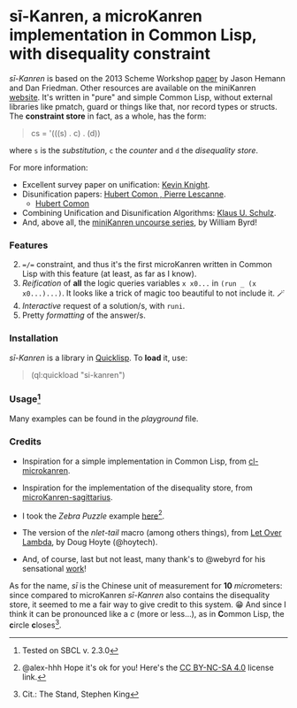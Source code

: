# sī-Kanren, a  microKanren implementation in Common Lisp, with disequality constraint

*sī-Kanren*     is      based      on      the      2013     Scheme     Workshop
[paper](http://webyrd.net/scheme-2013/papers/HemannMuKanren2013.pdf)   by  Jason
Hemann  and  Dan Friedman.  Other  resources  are  available  on  the miniKanren
[website]( http://minikanren.org).  It's  written  in  "pure"  and simple Common
Lisp,  without external libraries like  pmatch,  guard or things like that,  nor
record types or structs. The **constraint  store** in fact,  as a whole,  has the form:

> cs =  '(((s) . c) .  (d))

where `s` is the  *substitution*,  `c` the *counter* and `d` the *disequality store*.

For more information:
- Excellent survey paper on unification: [Kevin Knight](https://kevincrawfordknight.github.io/papers/unification-knight.pdf).
- Disunification papers: [Hubert Comon , Pierre Lescanne](http://citeseerx.ist.psu.edu/viewdoc/summary?doi=10.1.1.139.4769).
  - [Hubert Comon](https://www.semanticscholar.org/paper/Disunification%3A-A-Survey.-Comon/0d3a871604806c366ce1aa09120eba2964d5f111)
- Combining Unification and Disunification Algorithms: [Klaus U. Schulz](https://www.cis.uni-muenchen.de/otherpublications/cis_berichte/cis-96-099.html).
- And, above all, the [miniKanren uncourse series](https://www.youtube.com/playlist?list=PLO4TbomOdn2cks2n5PvifialL8kQwt0aW), by William Byrd!



### Features

2. `=/=` constraint,  and thus it's  the first microKanren  written in Common  Lisp with this  feature (at
least, as far as I know).
3.  *Reification* of **all** the logic queries variables `x x0...` in `(run _ (x x0...)...)`.  It looks
like a trick of magic too beautiful to not include it. :magic_wand:
4. *Interactive* request of a solution/s, with `runi`.
5. Pretty *formatting* of the answer/s.


### Installation
*sī-Kanren* is a library in [Quicklisp](https://www.quicklisp.org/beta/). To **load** it, use:
> (ql:quickload "si-kanren")

### Usage[^0]
Many examples can be found in the *playground* file.


### Credits
- Inspiration for a simple implementation in Common Lisp, from [cl-microkanren](https://github.com/blasut/cl-microkanren).

- Inspiration for the implementation of the disequality store, from [microKanren-sagittarius](https://github.com/orchid-hybrid/microKanren-sagittarius).

- I took the *Zebra Puzzle* example [here](https://alex-hhh.github.io/2021/08/fish-puzzle.html)[^1].

- The version of the *nlet-tail* macro (among others things), from [Let Over Lambda](https://letoverlambda.com/), by Doug Hoyte (@hoytech).

- And, of course, last but not least, many thank's to @webyrd for his sensational [work](https://github.com/webyrd)!

As for the name, *sī*    is the Chinese unit of measurement for **10** *micro*meters:
since compared to microKanren *sī-Kanren* also contains the disequality store, it seemed
to me a fair way to give credit to this system. :grin: And since I think it can
be pronounced like a *c* (more or less...), as in **C**ommon Lisp, the **c**ircle **c**loses[^2].

[^0]: Tested on SBCL v. 2.3.0
[^1]: @alex-hhh Hope it's ok for you! Here's the [CC BY-NC-SA 4.0](https://creativecommons.org/licenses/by-nc-sa/4.0/) license link.
[^2]: Cit.: The Stand, Stephen King
